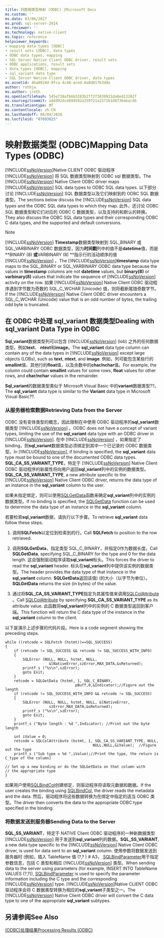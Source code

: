 ```yaml
---
title: 将数据类型映射 (ODBC) |Microsoft Docs
ms.custom: ''
ms.date: 03/06/2017
ms.prod: sql-server-2014
ms.reviewer: ''
ms.technology: native-client
ms.topic: reference
helpviewer_keywords:
- mapping data types [ODBC]
- result sets [ODBC], data types
- ODBC data types, mapping
- SQL Server Native Client ODBC driver, result sets
- ODBC applications, result sets
- data types [ODBC], mapping
- sql_variant data type
- SQL Server Native Client ODBC driver, data types
ms.assetid: 4ba0924d-9fca-4c48-aced-0a8d817b3dde
author: rothja
ms.author: jroth
ms.openlocfilehash: 545e738afb6b3283b2ff2f3830921da8ed13202f
ms.sourcegitcommit: ad4d92dce894592a259721a1571b1d8736abacdb
ms.translationtype: MT
ms.contentlocale: zh-CN
ms.lasthandoff: 08/04/2020
ms.locfileid: "87693825"
---
```

# <a name="mapping-data-types-odbc"></a><span data-ttu-id="204ed-102">映射数据类型 (ODBC)</span><span class="sxs-lookup"><span data-stu-id="204ed-102">Mapping Data Types (ODBC)</span></span>
  <span data-ttu-id="204ed-103">[!INCLUDE[ssNoVersion](../../includes/ssnoversion-md.md)]Native CLIENT ODBC 驱动程序 [!INCLUDE[ssNoVersion](../../includes/ssnoversion-md.md)] 将 SQL 数据类型映射到 ODBC sql 数据类型。</span><span class="sxs-lookup"><span data-stu-id="204ed-103">The [!INCLUDE[ssNoVersion](../../includes/ssnoversion-md.md)] Native Client ODBC driver maps [!INCLUDE[ssNoVersion](../../includes/ssnoversion-md.md)] SQL data types to ODBC SQL data types.</span></span> <span data-ttu-id="204ed-104">以下部分讨论 [!INCLUDE[ssNoVersion](../../includes/ssnoversion-md.md)] SQL 数据类型以及它们映射到的 ODBC SQL 数据类型。</span><span class="sxs-lookup"><span data-stu-id="204ed-104">The sections below discuss the [!INCLUDE[ssNoVersion](../../includes/ssnoversion-md.md)] SQL data types and the ODBC SQL data types to which they map.</span></span> <span data-ttu-id="204ed-105">此外，还讨论 ODBC SQL 数据类型和它们对应的 ODBC C 数据类型，以及支持的和默认的转换。</span><span class="sxs-lookup"><span data-stu-id="204ed-105">They also discuss the ODBC SQL data types and their corresponding ODBC C data types, and the supported and default conversions.</span></span>  
  
> [!NOTE]  
>  <span data-ttu-id="204ed-106">[!INCLUDE[ssNoVersion](../../includes/ssnoversion-md.md)] **Timestamp**数据类型映射到 SQL_BINARY 或 SQL_VARBINARY ODBC 数据类型，因为**时间戳**列中的值不是**datetime**值，而是\*\*BINARY (8) **或**VARBINARY (8) \*\*指示行的活动顺序的值 [!INCLUDE[ssNoVersion](../../includes/ssnoversion-md.md)] 。</span><span class="sxs-lookup"><span data-stu-id="204ed-106">The [!INCLUDE[ssNoVersion](../../includes/ssnoversion-md.md)]**timestamp** data type maps to the SQL_BINARY or SQL_VARBINARY ODBC data type because the values in **timestamp** columns are not **datetime** values, but **binary(8)** or **varbinary(8)** values that indicate the sequence of [!INCLUDE[ssNoVersion](../../includes/ssnoversion-md.md)] activity on the row.</span></span> <span data-ttu-id="204ed-107">如果 [!INCLUDE[ssNoVersion](../../includes/ssnoversion-md.md)] Native Client ODBC 驱动程序遇到字节数为奇数的 SQL_C_WCHAR (Unicode) 值，则将截断尾随奇数字节。</span><span class="sxs-lookup"><span data-stu-id="204ed-107">If the [!INCLUDE[ssNoVersion](../../includes/ssnoversion-md.md)] Native Client ODBC driver encounters a SQL_C_WCHAR (Unicode) value that is an odd number of bytes, the trailing odd byte is truncated.</span></span>  
  
## <a name="dealing-with-sql_variant-data-type-in-odbc"></a><span data-ttu-id="204ed-108">在 ODBC 中处理 sql_variant 数据类型</span><span class="sxs-lookup"><span data-stu-id="204ed-108">Dealing with sql_variant Data Type in ODBC</span></span>  
 <span data-ttu-id="204ed-109">**Sql_variant**数据类型列可以包含 [!INCLUDE[ssNoVersion](../../includes/ssnoversion-md.md)] (lob) 之外的任何数据类型，例如**text**、 **ntext**和**image**。</span><span class="sxs-lookup"><span data-stu-id="204ed-109">The **sql_variant** data type column can contain any of the data types in [!INCLUDE[ssNoVersion](../../includes/ssnoversion-md.md)] except large objects (LOBs), such as **text**, **ntext**, and **image**.</span></span> <span data-ttu-id="204ed-110">例如，列可能包含某些行的**smallint**值、其他行的**float**值，以及余数中的**char/nchar**值。</span><span class="sxs-lookup"><span data-stu-id="204ed-110">For example, the column could contain **smallint** values for some rows, **float** values for other rows, and **char/nchar** values in the remainder.</span></span>  
  
 <span data-ttu-id="204ed-111">**Sql_variant**的数据类型类似于 Microsoft Visual Basic 中的**variant**数据类型??。</span><span class="sxs-lookup"><span data-stu-id="204ed-111">The **sql_variant** data type is similar to the **Variant** data type in Microsoft Visual Basic??.</span></span>  
  
### <a name="retrieving-data-from-the-server"></a><span data-ttu-id="204ed-112">从服务器检索数据</span><span class="sxs-lookup"><span data-stu-id="204ed-112">Retrieving Data from the Server</span></span>  
 <span data-ttu-id="204ed-113">ODBC 没有变体类型的概念，因此限制在中使用 ODBC 驱动程序的**sql_variant**数据类型 [!INCLUDE[ssNoVersion](../../includes/ssnoversion-md.md)] 。</span><span class="sxs-lookup"><span data-stu-id="204ed-113">ODBC does not have a concept of variant types, limiting the use of the **sql_variant** data type with an ODBC driver in [!INCLUDE[ssNoVersion](../../includes/ssnoversion-md.md)].</span></span> <span data-ttu-id="204ed-114">在中 [!INCLUDE[ssNoVersion](../../includes/ssnoversion-md.md)] ，如果指定了 binding，则**sql_variant**数据类型必须绑定到其中一个已记录的 ODBC 数据类型。</span><span class="sxs-lookup"><span data-stu-id="204ed-114">In [!INCLUDE[ssNoVersion](../../includes/ssnoversion-md.md)], if binding is specified, the **sql_variant** data type must be bound to one of the documented ODBC data types.</span></span> <span data-ttu-id="204ed-115">**SQL_CA_SS_VARIANT_TYPE**，特定于 [!INCLUDE[ssNoVersion](../../includes/ssnoversion-md.md)] Native Client ODBC 驱动程序的新属性将向用户返回**sql_variant**列中的实例的数据类型。</span><span class="sxs-lookup"><span data-stu-id="204ed-115">**SQL_CA_SS_VARIANT_TYPE**, a new attribute specific to the [!INCLUDE[ssNoVersion](../../includes/ssnoversion-md.md)] Native Client ODBC driver, returns the data type of an instance in the **sql_variant** column to the user.</span></span>  
  
 <span data-ttu-id="204ed-116">如果未指定绑定，则可以使用[SQLGetData](../native-client-odbc-api/sqlgetdata.md)函数来确定**sql_variant**列中的实例的数据类型。</span><span class="sxs-lookup"><span data-stu-id="204ed-116">If no binding is specified, the [SQLGetData](../native-client-odbc-api/sqlgetdata.md) function can be used to determine the data type of an instance in the **sql_variant** column.</span></span>  
  
 <span data-ttu-id="204ed-117">若要检索**sql_variant**数据，请执行以下步骤。</span><span class="sxs-lookup"><span data-stu-id="204ed-117">To retrieve **sql_variant** data follow these steps.</span></span>  
  
1.  <span data-ttu-id="204ed-118">调用**SQLFetch**以定位到检索到的行。</span><span class="sxs-lookup"><span data-stu-id="204ed-118">Call **SQLFetch** to position to the row retrieved.</span></span>  
  
2.  <span data-ttu-id="204ed-119">调用**SQLGetData**，指定类型 SQL_C_BINARY，并指定0作为数据长度。</span><span class="sxs-lookup"><span data-stu-id="204ed-119">Call **SQLGetData**, specifying SQL_C_BINARY for the type and 0 for the data length.</span></span> <span data-ttu-id="204ed-120">这会强制驱动程序读取**sql_variant**标头。</span><span class="sxs-lookup"><span data-stu-id="204ed-120">This forces the driver to read the **sql_variant** header.</span></span> <span data-ttu-id="204ed-121">标头在**sql_variant**列中提供该实例的数据类型。</span><span class="sxs-lookup"><span data-stu-id="204ed-121">The header provides the data type of that instance in the **sql_variant** column.</span></span> <span data-ttu-id="204ed-122">**SQLGetData**返回该值)  (的大小（以字节为单位）。</span><span class="sxs-lookup"><span data-stu-id="204ed-122">**SQLGetData** returns the size (in bytes) of the value.</span></span>  
  
3.  <span data-ttu-id="204ed-123">通过将**SQL_CA_SS_VARIANT_TYPE**指定为其属性值来调用[SQLColAttribute](../native-client-odbc-api/sqlcolattribute.md) 。</span><span class="sxs-lookup"><span data-stu-id="204ed-123">Call [SQLColAttribute](../native-client-odbc-api/sqlcolattribute.md) by specifying **SQL_CA_SS_VARIANT_TYPE** as its attribute value.</span></span> <span data-ttu-id="204ed-124">此函数将**sql_variant**列中的实例的 C 数据类型返回到客户端。</span><span class="sxs-lookup"><span data-stu-id="204ed-124">This function will return the C data type of the instance in the **sql_variant** column to the client.</span></span>  
  
 <span data-ttu-id="204ed-125">以下是演示上述步骤的代码片段。</span><span class="sxs-lookup"><span data-stu-id="204ed-125">Here is a code segment showing the preceding steps.</span></span>  
  
```  
while ((retcode = SQLFetch (hstmt))==SQL_SUCCESS)  
{  
    if (retcode != SQL_SUCCESS && retcode != SQL_SUCCESS_WITH_INFO)  
    {  
        SQLError (NULL, NULL, hstmt, NULL,   
                    &lNativeError,szError,MAX_DATA,&sReturned);  
        printf_s ("%s\n",szError);  
        goto Exit;  
    }  
    retcode = SQLGetData (hstmt, 1, SQL_C_BINARY,   
                                pBuff,0,&Indicator);//Figure out the length  
    if (retcode != SQL_SUCCESS_WITH_INFO && retcode != SQL_SUCCESS)  
    {  
        SQLError (NULL, NULL, hstmt, NULL, &lNativeError,   
                    szError,MAX_DATA,&sReturned);  
        printf_s ("%s\n",szError);  
        goto Exit;  
    }  
    printf_s ("Byte length : %d ",Indicator); //Print out the byte length  
  
    int iValue = 0;  
    retcode = SQLColAttribute (hstmt, 1, SQL_CA_SS_VARIANT_TYPE, NULL,   
                                        NULL,NULL,&iValue);  //Figure out the type  
    printf_s ("Sub type = %d ",iValue);//Print the type, the return is C_type of the column]  
  
// Set up a new binding or do the SQLGetData on that column with   
// the appropriate type  
}  
```  
  
 <span data-ttu-id="204ed-126">如果用户使用[SQLBindCol](../native-client-odbc-api/sqlbindcol.md)创建绑定，则驱动程序将读取元数据和数据。</span><span class="sxs-lookup"><span data-stu-id="204ed-126">If the user creates the binding using [SQLBindCol](../native-client-odbc-api/sqlbindcol.md), the driver reads the metadata and the data.</span></span> <span data-ttu-id="204ed-127">然后，驱动程序将这些数据转换为在绑定中指定的适当 ODBC 类型。</span><span class="sxs-lookup"><span data-stu-id="204ed-127">The driver then converts the data to the appropriate ODBC type specified in the binding.</span></span>  
  
### <a name="sending-data-to-the-server"></a><span data-ttu-id="204ed-128">将数据发送到服务器</span><span class="sxs-lookup"><span data-stu-id="204ed-128">Sending Data to the Server</span></span>  
 <span data-ttu-id="204ed-129">**SQL_SS_VARIANT**，特定于 NATIVE Client ODBC 驱动程序的一种新数据类型 [!INCLUDE[ssNoVersion](../../includes/ssnoversion-md.md)] 用于发送到**sql_variant**列的数据。</span><span class="sxs-lookup"><span data-stu-id="204ed-129">**SQL_SS_VARIANT**, a new data type specific to the [!INCLUDE[ssNoVersion](../../includes/ssnoversion-md.md)] Native Client ODBC driver, is used for data sent to an **sql_variant** column.</span></span> <span data-ttu-id="204ed-130">使用参数将数据发送到服务器时 (例如，插入 TableName 值 (?,? ) # A3， [SQLBindParameter](../native-client-odbc-api/sqlbindparameter.md)用于指定参数信息，包括 C 类型和相应 [!INCLUDE[ssNoVersion](../../includes/ssnoversion-md.md)] 类型。</span><span class="sxs-lookup"><span data-stu-id="204ed-130">When sending data to the server using parameters (for example, INSERT INTO TableName VALUES (?,?)), [SQLBindParameter](../native-client-odbc-api/sqlbindparameter.md) is used to specify the parameter information including the C type and the corresponding [!INCLUDE[ssNoVersion](../../includes/ssnoversion-md.md)] type.</span></span> <span data-ttu-id="204ed-131">[!INCLUDE[ssNoVersion](../../includes/ssnoversion-md.md)]Native CLIENT ODBC 驱动程序会将 C 数据类型转换为相应的**sql_variant**子类型之一。</span><span class="sxs-lookup"><span data-stu-id="204ed-131">The [!INCLUDE[ssNoVersion](../../includes/ssnoversion-md.md)] Native Client ODBC driver will convert the C data type to one of the appropriate **sql_variant** subtypes.</span></span>  
  
## <a name="see-also"></a><span data-ttu-id="204ed-132">另请参阅</span><span class="sxs-lookup"><span data-stu-id="204ed-132">See Also</span></span>  
 [<span data-ttu-id="204ed-133">&#40;ODBC&#41;处理结果</span><span class="sxs-lookup"><span data-stu-id="204ed-133">Processing Results &#40;ODBC&#41;</span></span>](processing-results-odbc.md)  
  
  
